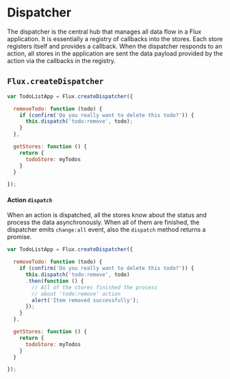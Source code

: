 # Dispatcher

The dispatcher is the central hub that manages all data flow in a Flux application.
It is essentially a registry of callbacks into the stores. Each store registers
itself and provides a callback. When the dispatcher responds to an action,
all stores in the application are sent the data payload provided by the
action via the callbacks in the registry.

## `Flux.createDispatcher`

```js
var TodoListApp = Flux.createDispatcher({

  removeTodo: function (todo) {
    if (confirm('Do you really want to delete this todo?')) {
      this.dispatch('todo:remove', todo);
    }
  },

  getStores: function () {
    return {
      todoStore: myTodos
    }
  }

});
```

#### Action `dispatch`

When an action is dispatched, all the stores know about the status and 
process the data asynchronously. When all of them are finished, the dispatcher
emits `change:all` event, also the `dispatch` method returns a promise.

```js
var TodoListApp = Flux.createDispatcher({

  removeTodo: function (todo) {
    if (confirm('Do you really want to delete this todo?')) {
      this.dispatch('todo:remove', todo)
      .then(function () {
        // All of the stores finished the process
        // about 'todo:remove' action
        alert('Item removed successfully');
      });
    }
  },

  getStores: function () {
    return {
      todoStore: myTodos
    }
  }

});
```
